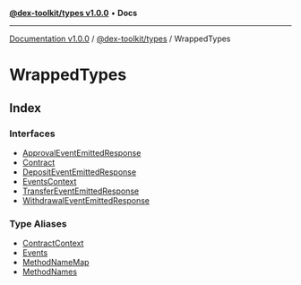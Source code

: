 [**@dex-toolkit/types v1.0.0**](../../README.md) • **Docs**

***

[Documentation v1.0.0](../../../../packages.md) / [@dex-toolkit/types](../../README.md) / WrappedTypes

# WrappedTypes

## Index

### Interfaces

- [ApprovalEventEmittedResponse](interfaces/ApprovalEventEmittedResponse.md)
- [Contract](interfaces/Contract.md)
- [DepositEventEmittedResponse](interfaces/DepositEventEmittedResponse.md)
- [EventsContext](interfaces/EventsContext.md)
- [TransferEventEmittedResponse](interfaces/TransferEventEmittedResponse.md)
- [WithdrawalEventEmittedResponse](interfaces/WithdrawalEventEmittedResponse.md)

### Type Aliases

- [ContractContext](type-aliases/ContractContext.md)
- [Events](type-aliases/Events.md)
- [MethodNameMap](type-aliases/MethodNameMap.md)
- [MethodNames](type-aliases/MethodNames.md)
